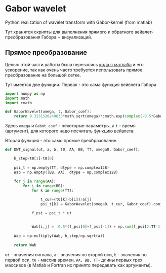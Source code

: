 # Gabor wavelet

Python realization of wavelet transform with Gabor-kernel (from matlab)

Тут хранятся скрипты для выполнения прямого и обратного вейвлет-преобразования Габора + визуализаций.


## Прямое преобразование

Целью этой части работы была перезапись [кода с матлаба](https://github.com/PasaOpasen/Gabor-wavelet/tree/master/matlab_source) и его ускорение, так как очень часто требуется использовать прямое преобразование на большой сетке.

Тут имеется две функции. Первая - это сама функция вейвлета Габора:

```python
import numpy as np
import math
import cmath

def GaborWavelet(omega, t, Gabor_coef):
    return 0.3251520240633*math.sqrt(omega)*cmath.exp(complex(-0.5*Gabor_coef*(t*omega*0.187390625129278)**2, omega*t))
```

Здесь `omega` и `Gabot_coef` - некоторые параметры, а `t` - время (аргумент), для которого надо посчитать функцию вейвлета.

Вторая функция - это само прямое преобразование:

```python
def DWT_signal(ut, a, b, t0, AA, BB, TT, omega0, Gabor_coef):

    h_step=t0[1]-t0[0]
    
    psi_t = np.empty(TT, dtype = np.complex128)
    Wab = np.empty((BB, AA), dtype = np.complex128)
    
    for j in range(AA):
        for i in range(BB):
            for k in range(TT):

                t_cur=(t0[k]-b[i])/a[j]               
                psi_t[k] = GaborWavelet(omega0, t_cur, Gabor_coef).conjugate()

            f_psi = psi_t * ut
            
                 
            Wab[i,j] =  0.5*(f_psi[0]+f_psi[-1]) + np.sum(f_psi[2:TT-1])
        
    Wab = np.multiply(Wab, h_step/np.sqrt(a))
    
    return Wab
```

`ut` - значения сигнала, `a` - значения по второй оси, `b` - значения по первой оси, `t0` - массив времен, `AA, BB, TT`- длины первых трех массивов (в Matlab и Fortran их принято передавать как аргументы).




